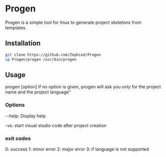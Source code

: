 # Progen

Progen is a simple tool for linux to generate project skeletons from templates.

## Installation

```bash
git clone https://github.com/Zephied/Progen
cp Progen/progen /usr/bin/progen
```

## Usage

progen [option]
if no option is given, progen will ask you only for the project name and the project language"

### Options

--help: Display help

-vs: start visual studio code after project creation

### exit codes
0: success
1: minor error
2: major error
3: if language is not supported
